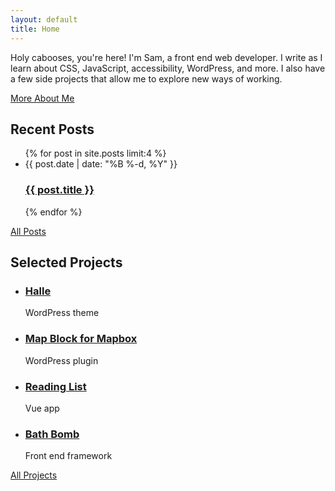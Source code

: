 ```yaml
---
layout: default
title: Home
---
```

<div class="intro">
  <div class="intro-text">
    <p>Holy cabooses, you're here! I'm Sam, a front end web developer. I write as I learn about CSS, JavaScript, accessibility, WordPress, and more. I also have a few side projects that allow me to explore new ways of working.</p>
    <a class="cta" href="/about">More About Me</a>
  </div>
</div>

<div class="post-list">
  <h2>Recent Posts</h2>
  <ul>
  {% for post in site.posts limit:4 %}
    <li>
      <span class="post-meta">{{ post.date | date: "%B %-d, %Y" }}</span>
      <h3><a class="post-link" href="{{ post.url | prepend: site.baseurl }}">{{ post.title }}</a></h3>
    </li>
  {% endfor %}
  </ul>
  <div class="view-all">
    <a href="/posts">All Posts</a>
  </div>
</div>

<div class="project-list">
  <h2>Selected Projects</h2>
  <ul>
    <li>
      <h3><a class="post-link" href="/halle">Halle</a></h3>
      <p class="project-description">WordPress theme</p>
    </li>
    <li>
      <h3><a class="post-link" href="https://wordpress.org/plugins/map-block-for-mapbox/">Map Block for Mapbox</a></h3>
      <p class="project-description">WordPress plugin</p>
    </li>
    <li>
      <h3><a class="post-link" href="/reading-list">Reading List</a></h3>
      <p class="project-description">Vue app</p>
    </li>
    <li>
      <h3><a class="post-link" href="https://github.com/samhermes/bathbomb">Bath Bomb</a></h3>
      <p class="project-description">Front end framework</p>
    </li>
  </ul>
  <div class="view-all">
    <a href="/projects">All Projects</a>
  </div>
</div>

